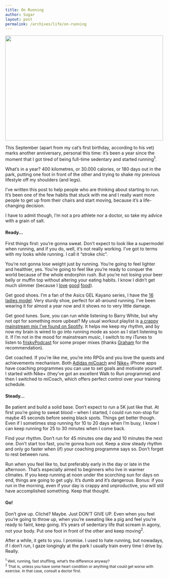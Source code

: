 ```yaml
---
title: On Running
author: Sugar
layout: post
permalink: /archives/life/on-running
---
```

<img alt="" src="http://nikewomen.co.za/blog/wp-content/uploads/2009/06/jpegviewer4.jpg" title="Nike Women Run" class="alignnone" width="500" height="333" />

This September (apart from my cat’s first birthday, according to his vet) marks another anniversary, personal this time: it’s been a year since the moment that I got tired of being full-time sedentary and started running<sup>1</sup>.

What’s in a year? 400 kilometres, or 30.000 calories, or 180 days out in the park, putting one foot in front of the other and trying to shake my previous lifestyle off my shoulders (and legs).

I’ve written this post to help people who are thinking about starting to run. It’s been one of the few habits that stuck with me and I really want more people to get up from their chairs and start moving, because it’s a life-changing decision. 

I have to admit though, I’m not a pro athlete nor a doctor, so take my advice with a grain of salt.

#### Ready&#8230;

First things first: you’re gonna sweat. Don’t expect to look like a supermodel when running, and if you do, well, it’s not really working. I’ve got to terms with my looks while running. I call it “stroke chic”.

You’re not gonna lose weight just by running. You’re going to feel lighter and healthier, yes. You’re going to feel like you’re ready to conquer the world because of the whole endorphin rush. But you’re not losing your beer belly or muffin top without altering your eating habits. I know I didn’t get much slimmer (because I [love][1] [good][2] [food][3]).

Get good shoes. I’m a fan of the Asics GEL Kayano series, I have the [16 ladies model][4]. Very sturdy shoe, perfect for all-around running. I’ve been wearing it for almost a year now and it shows no to very little damage.

Get good tunes. Sure, you can run while listening to Barry White, but why not opt for something more upbeat? My usual workout playlist is [a crappy mainstream mix I’ve found on Spotify][5]. It helps me keep my rhythm, and by now my brain is wired to go into running mode as soon as I start listening to it. If I’m not in the mood for mainstream music, I switch to my iTunes to listen to [friskyPodcast][6] for some proper mixes (thanks [Graham][7] for the recommendation).

Get coached. If you’re like me, you’re into RPGs and you love the quests and achievements mechanism. Both [Adidas miCoach][8] and [Nike+][9] iPhone apps have coaching programmes you can use to set goals and motivate yourself. I started with Nike+ (they&#8217;ve got an excellent Walk to Run programme) and then I switched to miCoach, which offers perfect control over your training schedule.

#### Steady&#8230;

Be patient and build a solid base. Don’t expect to run a 5K just like that. At first you’re going to sweat blood &#8211; when I started, I could run non-stop for maybe 45 seconds before seeing black spots. Things get better though. Even if I sometimes stop running for 10 to 20 days when I’m busy, I know I can keep running for 25 to 30 minutes when I come back.

Find your rhythm. Don’t run for 45 minutes one day and 10 minutes the next one. Don’t start too fast, you’re gonna burn out. Keep a slow steady rhythm and only go faster when (if) your coaching programme says so. Don&#8217;t forget to rest between runs.

Run when you feel like to, but preferably early in the day or late in the afternoon. That’s especially aimed to beginners who live in warmer climates. If you keep running at noon under the scorching sun for days on end, things are going to get ugly. It’s dumb and it’s dangerous. Bonus: if you run in the morning, even if your day is crappy and unproductive, you will still have accomplished something. Keep that thought.

#### Go!

Don’t give up. Cliché? Maybe. Just DON’T GIVE UP. Even when you feel you’re going to throw up, when you’re sweating like a pig and feel you’re ready to faint, keep going. It’s years of sedentary life that scream in agony, not your body. Put one foot in front of the other and keep moving<sup>2</sup>. 

After a while, it gets to you. I promise. I used to hate running, but nowadays, if I don’t run, I gaze longingly at the park I usually train every time I drive by. Really.

<small><sup>1</sup> Well, running, fast shuffling, what’s the difference anyway?</small>  
<small><sup>2</sup> That is, unless you have some heart condition or anything that could get worse with exercise. In that case, consult a doctor first.</small>

 [1]: http://campl.us/c1qC
 [2]: http://campl.us/cs3Y
 [3]: http://campl.us/bH2A
 [4]: http://www.wiggle.co.uk/asics-ladies-gel-kayano-16-shoes-aw10/
 [5]: http://open.spotify.com/user/sugarenia/playlist/5WubvmDLolHzBmxyd0BTZ6
 [6]: http://www.friskyradio.com/podcast/
 [7]: http://twitter.com/GraHodgetts
 [8]: http://www.adidas.com/micoach
 [9]: http://nikeplus.com
